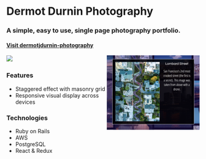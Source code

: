 # Dermot Durnin Photography
### A simple, easy to use, single page photography portfolio.

#### [Visit dermotjdurnin-photography](http://dermotjdurnin-photography.herokuapp.com/#/)

<img src="https://github.com/mmdurnin/DJDPhotography/blob/master/app/assets/images/img_expand.png" width="48%" align="right" >
<img src="https://github.com/mmdurnin/DJDPhotography/blob/master/app/assets/images/img_index.png" width="48%" >  

### Features
* Staggered effect with masonry grid
* Responsive visual display across devices

### Technologies
* Ruby on Rails
* AWS
* PostgreSQL
* React & Redux

